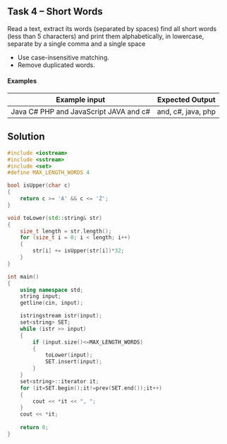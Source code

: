 ## Task 4 – Short Words
Read a text, extract its words (separated by spaces) find all short words (less than 5 characters) and print them alphabetically, in lowercase, separate by a single comma and a single space
-	Use case-insensitive matching.
-	Remove duplicated words.

#### Examples

Example input|Expected Output
-|-
Java C# PHP and JavaScript JAVA and c#|and, c#, java, php

## Solution
```cpp
#include <iostream>
#include <sstream>
#include <set>
#define MAX_LENGTH_WORDS 4

bool isUpper(char c)
{
	return c >= 'A' && c <= 'Z';
}

void toLower(std::string& str)
{
	size_t length = str.length();
	for (size_t i = 0; i < length; i++)
	{
		str[i] += isUpper(str[i])*32;
	}
}

int main()
{
	using namespace std;
	string input;
	getline(cin, input);

	istringstream istr(input);
	set<string> SET;
	while (istr >> input)
	{
		if (input.size()<=MAX_LENGTH_WORDS)
		{
			toLower(input);
			SET.insert(input);
		}
	}
	set<string>::iterator it;
	for (it=SET.begin();it!=prev(SET.end());it++)
	{
		cout << *it << ", ";
	}
	cout << *it;
	
	return 0;
}
```
